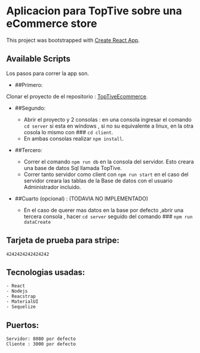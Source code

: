 # Aplicacion para TopTive sobre una eCommerce store

This project was bootstrapped with [Create React App](https://github.com/facebook/create-react-app).

## Available Scripts

Los pasos para correr la app son.

- ##Primero:

 Clonar el proyecto de el repositorio : [TopTiveEcommerce](https://github.com/facebook/create-react-app).

- ##Segundo:
    - Abrir el proyecto y 2 consolas :  en una consola ingresar el comando  `cd server` si esta en windows , si no su equivalente a linux, en la otra cosola lo mismo con ### `cd client`.
    - En ambas consolas realizar `npm install`.
  
- ##Tercero: 
    - Correr el comando `npm run db` en la consola del servidor. Esto creara una base de datos Sql llamada TopTive.
    - Correr tanto servidor como client con `npm run start` en el caso del servidor creara las tablas de la Base de datos con el usuario Administrador incluido.

- ##Cuarto (opcional) : (TODAVIA NO IMPLEMENTADO)
    - En el caso de  querer mas  datos en la base por defecto ,abrir una tercera consola  , hacer `cd server` seguido del comando ### `npm run dataCreate`
    

## Tarjeta de prueba para stripe:
    4242424242424242

## Tecnologias usadas:
    - React
    - Nodejs
    - Reacstrap
    - MaterialUI
    - Sequelize


## Puertos:
    Servidor: 8080 por defecto
    Cliente : 3000 por defecto